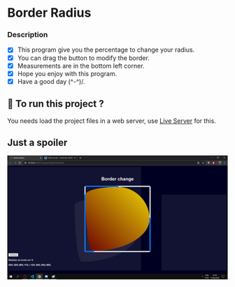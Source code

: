 # Border Radius

### Description

- [x] This program give you the percentage to change your radius.
- [x] You can drag the button to modify the border.
- [x] Measurements are in the bottom left corner.
- [x] Hope you enjoy with this program.
- [x] Have a good day (^-^)/.

## :runner: To run this project ?

You needs load the project files in a web server, use [Live Server](https://marketplace.visualstudio.com/items?itemName=ritwickdey.LiveServer) for this.

## Just a spoiler

![Just a Spoiler](assets/img/spoiler.png)
